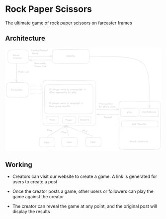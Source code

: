# Rock Paper Scissors

The ultimate game of rock paper scissors on farcaster frames

## Architecture

![Architecture](public/image.png)

## Working

* Creators can visit our website to create a game. A link is generated for users to create a post

* Once the creator posts a game, other users or followers can play the game against the creator

* The creator can reveal the game at any point, and the original post will display the results

